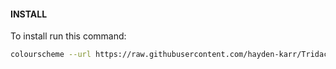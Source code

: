 #### INSTALL

To install run this command:

```sh
colourscheme --url https://raw.githubusercontent.com/hayden-karr/Tridactyl-themes/main/DigitalTokyo.css DigitalTokyo
```
